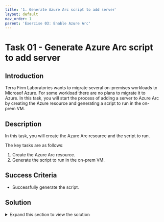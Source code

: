 ```yaml
---
title: '1. Generate Azure Arc script to add server'
layout: default
nav_order: 1
parent: 'Exercise 03: Enable Azure Arc'
---
```


# Task 01 - Generate Azure Arc script to add server

## Introduction

Terra Firm Laboratories wants to migrate several on-premises workloads to Microsof Azure. For some workload there are no plans to migrate it to Azure. In this task, you will start the process of adding a server to Azure Arc by creating the Azure resource and generating a script to run in the on-prem VM.

## Description

In this task, you will create the Azure Arc resource and the script to run.

The key tasks are as follows:

1. Create the Azure Arc resource.
1. Generate the script to run in the on-prem VM.

## Success Criteria

* Successfully generate the script.

## Solution

<details markdown="block">
<summary>Expand this section to view the solution</summary>

1. Sign in to the [Azure Portal](https://portal.azure.com). Ensure that you're using a subscription associated with the same resources you created during the Before the hands-on lab set up.

1. In the **Search resources, services, and docs** box at the top of the portal, search for **Azure Arc**, then select the **Azure Arc** service.

1. Under **Azure Arc resources**, select the **Machines**.

1. On the **Azure Arc | Machines** pane, select the **+ Add/Create** option and then the **Add a machine** option.

1. On the **Add servers with Azure Arc** pane, under **Add a single server** select **Generate script**.

1. On the **Add a server with Azure Arc** pane, enter the following values, then select **Next**.

    - **Resource group**: Select the Resource Group created for this lab. For example: `terrafirm`.
    - **Region**: Select **North Central US**.
    - **Operating system**: `Linux`
    - **Connectivity method**: `Public endpoint`

1. On the **Tags** tab, enter the following tag values to identify this server, then select **Next**:

    - **Datacenter**: `headquarters`
    - **City**: `Milwaukee`
    - **StateOrDistrict**: `WI`
    - **CountryOrRegion**: `USA`

1. On the **Download and run script** tab, select **Download** to download the generated script. By default, the script named `OnboardingScript.sh` will be saved to the `Downloads` folder.

</details>
